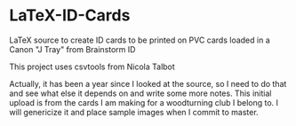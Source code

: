 # LaTeX-ID-Cards
LaTeX source to create ID cards to be printed on PVC cards loaded in a Canon "J Tray" from Brainstorm ID

This project uses csvtools from Nicola Talbot

Actually, it has been a year since I looked at the source, so I need to do that and see what else it depends on and write some more notes.  This initial upload is from the cards I am making for a woodturning club I belong to.  I will genericize it and place sample images when I commit to master.
